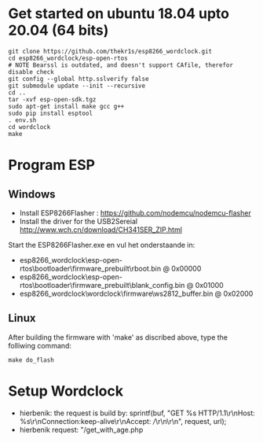 # Get started on ubuntu 18.04 upto 20.04 (64 bits)
```
git clone https://github.com/thekr1s/esp8266_wordclock.git
cd esp8266_wordclock/esp-open-rtos
# NOTE Bearssl is outdated, and doesn't support CAfile, therefor disable check
git config --global http.sslverify false
git submodule update --init --recursive
cd ..
tar -xvf esp-open-sdk.tgz 
sudo apt-get install make gcc g++
sudo pip install esptool
. env.sh
cd wordclock
make
```

# Program ESP
## Windows
- Install ESP8266Flasher : https://github.com/nodemcu/nodemcu-flasher
- Install the driver for the USB2Sereial http://www.wch.cn/download/CH341SER_ZIP.html

Start the ESP8266Flasher.exe en vul het onderstaande in:

- esp8266_wordclock\esp-open-rtos\bootloader\firmware_prebuilt\rboot.bin            @ 0x00000
- esp8266_wordclock\esp-open-rtos\bootloader\firmware_prebuilt\blank_config.bin     @ 0x01000
- esp8266_wordclock\wordclock\firmware\ws2812_buffer.bin                            @ 0x02000

## Linux
After building the firmware with 'make' as discribed above, type the folliwing command:
```
make do_flash
```

# Setup Wordclock
- hierbenik: the request is build by: sprintf(buf, "GET %s HTTP/1.1\r\nHost: %s\r\nConnection:keep-alive\r\nAccept: */*\r\n\r\n", request, url);
- hierbenik request: "/get_with_age.php
